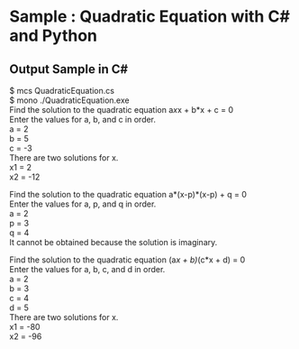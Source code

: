 # Sample : Quadratic Equation with C# and Python

## Output Sample in C#

$ mcs QuadraticEquation.cs  
$ mono ./QuadraticEquation.exe  
Find the solution to the quadratic equation a*x*x + b*x + c = 0  
Enter the values for a, b, and c in order.  
a = 2  
b = 5  
c = -3  
There are two solutions for x.  
x1 = 2  
x2 = -12  

Find the solution to the quadratic equation a*(x-p)*(x-p) + q = 0  
Enter the values for a, p, and q in order.  
a = 2  
p = 3  
q = 4  
It cannot be obtained because the solution is imaginary.  

Find the solution to the quadratic equation (a*x + b)*(c*x + d) = 0  
Enter the values for a, b, c, and d in order.  
a = 2  
b = 3  
c = 4  
d = 5  
There are two solutions for x.  
x1 = -80  
x2 = -96  
